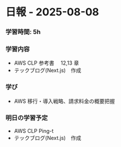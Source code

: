 # 日報 - 2025-08-08

### 学習時間: 5h

### 学習内容

- AWS CLP 参考書　 12,13 章
- テックブログ(Next.js)　作成

### 学び

- AWS 移行・導入戦略、請求料金の概要把握

### 明日の学習予定

- AWS CLP Ping-t
- テックブログ(Next.js)　作成
